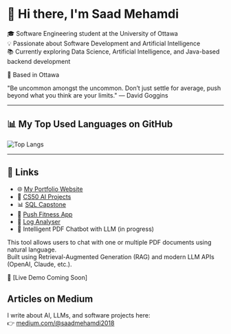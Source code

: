 # 👋 Hi there, I'm Saad Mehamdi

🎓 Software Engineering student at the University of Ottawa  
💡 Passionate about Software Development and Artificial Intelligence  
📚 Currently exploring Data Science, Artificial Intelligence, and Java-based backend development

📍 Based in Ottawa


"Be uncommon amongst the uncommon. Don’t just settle for average, push beyond what you think are your limits."
— David Goggins

---

## 📊 My Top Used Languages on GitHub

![Top Langs](https://github-readme-stats.vercel.app/api/top-langs/?username=Saadix-1&layout=compact&langs_count=8&size_weight=0.5&count_weight=0.5)

---

## 🔗 Links

- 🌐 [My Portfolio Website](https://github.com/Saadix-1/Portfolio)
- 📘 [CS50 AI Projects](https://github.com/Saadix-1/cs50ai-main-projects)
- 📊 [SQL Capstone](https://github.com/Saadix-1/SQL-for-data-science-Capstone-Project)
- 💪 [Push Fitness App](https://github.com/Saadix-1/uottawa-seg2900-web.github.io)
- 📄 [Log Analyser](https://github.com/Saadix-1/log-analyzer-api)
- 📄 Intelligent PDF Chatbot with LLM (in progress)

This tool allows users to chat with one or multiple PDF documents using natural language.  
Built using Retrieval-Augmented Generation (RAG) and modern LLM APIs (OpenAI, Claude, etc.).

🔗 [Live Demo Coming Soon]

## Articles on Medium

I write about AI, LLMs, and software projects here:  
👉 [medium.com/@saadmehamdi2018](https://medium.com/@saadmehamdi2018)

